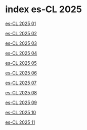 # index es-CL 2025

<a href="./01">es-CL 2025 01</a>

<a href="./02">es-CL 2025 02</a>

<a href="./03">es-CL 2025 03</a>

<a href="./04">es-CL 2025 04</a>

<a href="./05">es-CL 2025 05</a>

<a href="./06">es-CL 2025 06</a>

<a href="./07">es-CL 2025 07</a>

<a href="./08">es-CL 2025 08</a>

<a href="./09">es-CL 2025 09</a>

<a href="./10">es-CL 2025 10</a>

<a href="./11">es-CL 2025 11</a>
